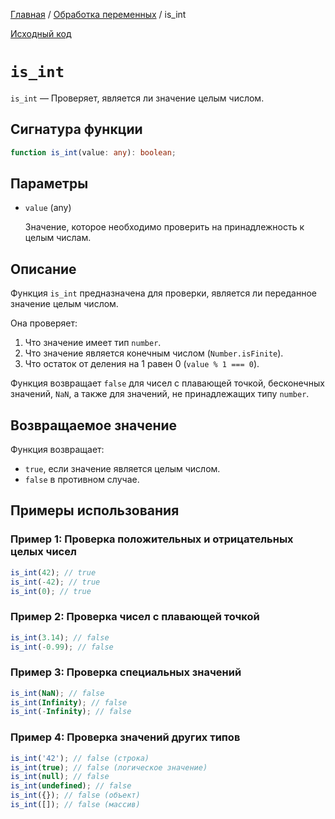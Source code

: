 [Главная](../../README.md) / [Обработка переменных](../variables.md) / is_int

[Исходный код](../../src/variables/is_int.mjs)

# `is_int`

`is_int` &mdash; Проверяет, является ли значение целым числом.

## Сигнатура функции

```ts
function is_int(value: any): boolean;
```

## Параметры

-   `value` (any)

    Значение, которое необходимо проверить на принадлежность к целым числам.

## Описание

Функция `is_int` предназначена для проверки, является ли переданное значение целым числом.

Она проверяет:

1. Что значение имеет тип `number`.
2. Что значение является конечным числом (`Number.isFinite`).
3. Что остаток от деления на 1 равен 0 (`value % 1 === 0`).

Функция возвращает `false` для чисел с плавающей точкой, бесконечных значений, `NaN`, а также для
значений, не принадлежащих типу `number`.

## Возвращаемое значение

Функция возвращает:

-   `true`, если значение является целым числом.
-   `false` в противном случае.

## Примеры использования

### Пример 1: Проверка положительных и отрицательных целых чисел

```js
is_int(42); // true
is_int(-42); // true
is_int(0); // true
```

### Пример 2: Проверка чисел с плавающей точкой

```js
is_int(3.14); // false
is_int(-0.99); // false
```

### Пример 3: Проверка специальных значений

```js
is_int(NaN); // false
is_int(Infinity); // false
is_int(-Infinity); // false
```

### Пример 4: Проверка значений других типов

```js
is_int('42'); // false (строка)
is_int(true); // false (логическое значение)
is_int(null); // false
is_int(undefined); // false
is_int({}); // false (объект)
is_int([]); // false (массив)
```
